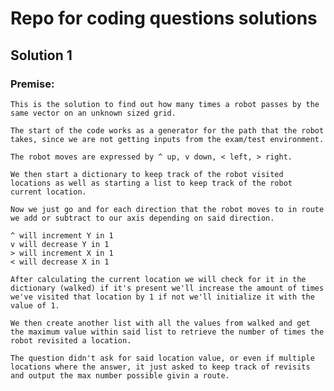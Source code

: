 # Repo for coding questions solutions
## Solution 1
### Premise:
    This is the solution to find out how many times a robot passes by the same vector on an unknown sized grid.

    The start of the code works as a generator for the path that the robot takes, since we are not getting inputs from the exam/test environment.
    
    The robot moves are expressed by ^ up, v down, < left, > right.

    We then start a dictionary to keep track of the robot visited locations as well as starting a list to keep track of the robot current location.

    Now we just go and for each direction that the robot moves to in route we add or subtract to our axis depending on said direction.

    ^ will increment Y in 1
    v will decrease Y in 1
    > will increment X in 1
    < will decrease X in 1

    After calculating the current location we will check for it in the dictionary (walked) if it's present we'll increase the amount of times we've visited that location by 1 if not we'll initialize it with the value of 1.

    We then create another list with all the values from walked and get the maximum value within said list to retrieve the number of times the robot revisited a location.

    The question didn't ask for said location value, or even if multiple locations where the answer, it just asked to keep track of revisits and output the max number possible givin a route.

    
